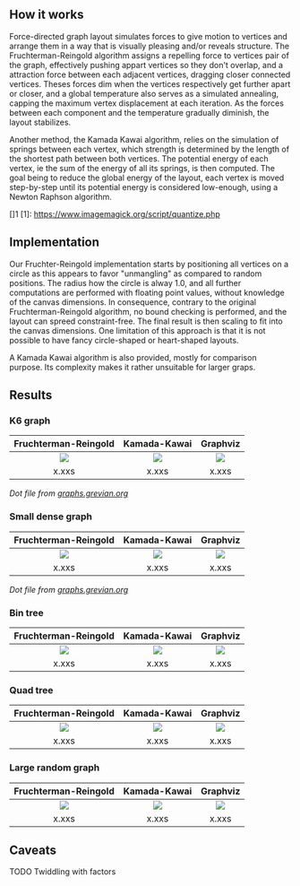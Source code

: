 ## How it works

Force-directed graph layout simulates forces to give motion to vertices and arrange them in a way that is visually pleasing and/or reveals structure. The Fruchterman-Reingold algorithm assigns a repelling force to vertices pair of the graph, effectively pushing appart vertices so they don't overlap, and a attraction force between each adjacent vertices, dragging closer connected vertices. Theses forces dim when the vertices respectively get further apart or closer, and a global temperature also serves as a simulated annealing, capping the maximum vertex displacement at each iteration. As the forces between each component and the temperature gradually diminish, the layout stabilizes.

Another method, the Kamada Kawai algorithm, relies on the simulation of springs between each vertex, which strength is determined by the length of the shortest path between both vertices. The potential energy of each vertex, ie the sum of the energy of all its springs, is then computed. The goal being to reduce the global energy of the layout, each vertex is moved step-by-step until its potential energy is considered low-enough, using a Newton Raphson algorithm.

[]1
[1]: https://www.imagemagick.org/script/quantize.php

## Implementation

Our Fruchter-Reingold implementation starts by positioning all vertices on a circle as this appears to favor "unmangling" as compared to random positions. The radius how the circle is alway 1.0, and all further computations are performed with floating point values, without knowledge of the canvas dimensions. In consequence, contrary to the original Fruchterman-Reingold algorithm, no bound checking is performed, and the layout can spreed constraint-free. The final result is then
scaling to fit into the canvas dimensions. One limitation of this approach is that it is not possible to have fancy circle-shaped or heart-shaped layouts.

A Kamada Kawai algorithm is also provided, mostly for comparison purpose. Its complexity makes it rather unsuitable for larger graps.


## Results

### K6 graph

| Fruchterman-Reingold | Kamada-Kawai        | Graphviz            |
| :------------------: | :-----------------: | :-----------------: |
| [![][fr_thumb]][fr]  | [![][kk_thumb]][kk] | [![][gv_thumb]][gv] |
| x.xxs                | x.xxs               | x.xxs               |

[fr]: https://raw.githubusercontent.com/olvb/nodesoup/master/samples/k6_fr.png
[fr_thumb]: https://raw.githubusercontent.com/olvb/nodesoup/master/samples/thumbs/k6_fr.png
[kk]: https://raw.githubusercontent.com/olvb/nodesoup/master/samples/k6_kk.png
[kk_thumb]: https://raw.githubusercontent.com/olvb/nodesoup/master/samples/thumbs/k6_kk.png
[gv]: https://raw.githubusercontent.com/olvb/nodesoup/master/samples/k6_gv.png
[gv_thumb]: https://raw.githubusercontent.com/olvb/nodesoup/master/samples/thumbs/k6_gv.png

*Dot file from [graphs.grevian.org](http://graphs.grevian.org/example)*

### Small dense graph

| Fruchterman-Reingold | Kamada-Kawai        | Graphviz            |
| :------------------: | :-----------------: | :-----------------: |
| [![][fr_thumb]][fr]  | [![][kk_thumb]][kk] | [![][gv_thumb]][gv] |
| x.xxs                | x.xxs               | x.xxs               |

[fr]: https://raw.githubusercontent.com/olvb/nodesoup/master/samples/small_dense_fr.png
[fr_thumb]: https://raw.githubusercontent.com/olvb/nodesoup/master/samples/thumbs/small_dense_fr.png
[kk]: https://raw.githubusercontent.com/olvb/nodesoup/master/samples/small_dense_kk.png
[kk_thumb]: https://raw.githubusercontent.com/olvb/nodesoup/master/samples/thumbs/small_dense_kk.png
[gv]: https://raw.githubusercontent.com/olvb/nodesoup/master/samples/small_dense_gv.png
[gv_thumb]: https://raw.githubusercontent.com/olvb/nodesoup/master/samples/thumbs/small_dense_gv.png

*Dot file from [graphs.grevian.org](http://graphs.grevian.org/example)*

### Bin tree

| Fruchterman-Reingold | Kamada-Kawai        | Graphviz            |
| :------------------: | :-----------------: | :-----------------: |
| [![][fr_thumb]][fr]  | [![][kk_thumb]][kk] | [![][gv_thumb]][gv] |
| x.xxs                | x.xxs               | x.xxs               |

[fr]: https://raw.githubusercontent.com/olvb/nodesoup/master/samples/bin_tree_fr.png
[fr_thumb]: https://raw.githubusercontent.com/olvb/nodesoup/master/samples/thumbs/bin_tree_fr.png
[kk]: https://raw.githubusercontent.com/olvb/nodesoup/master/samples/bin_tree_kk.png
[kk_thumb]: https://raw.githubusercontent.com/olvb/nodesoup/master/samples/thumbs/bin_tree_kk.png
[gv]: https://raw.githubusercontent.com/olvb/nodesoup/master/samples/bin_tree_gv.png
[gv_thumb]: https://raw.githubusercontent.com/olvb/nodesoup/master/samples/thumbs/bin_tree_gv.png

### Quad tree
| Fruchterman-Reingold | Kamada-Kawai        | Graphviz            |
| :------------------: | :-----------------: | :-----------------: |
| [![][fr_thumb]][fr]  | [![][kk_thumb]][kk] | [![][gv_thumb]][gv] |
| x.xxs                | x.xxs               | x.xxs               |

[fr]: https://raw.githubusercontent.com/olvb/nodesoup/master/samples/quad_tree_fr.png
[fr_thumb]: https://raw.githubusercontent.com/olvb/nodesoup/master/samples/thumbs/quad_tree_fr.png
[kk]: https://raw.githubusercontent.com/olvb/nodesoup/master/samples/quad_tree_kk.png
[kk_thumb]: https://raw.githubusercontent.com/olvb/nodesoup/master/samples/thumbs/quad_tree_kk.png
[gv]: https://raw.githubusercontent.com/olvb/nodesoup/master/samples/quad_tree_gv.png
[gv_thumb]: https://raw.githubusercontent.com/olvb/nodesoup/master/samples/thumbs/quad_tree_gv.png

### Large random graph

| Fruchterman-Reingold | Kamada-Kawai        | Graphviz            |
| :------------------: | :-----------------: | :-----------------: |
| [![][fr_thumb]][fr]  | [![][kk_thumb]][kk] | [![][gv_thumb]][gv] |
| x.xxs                | x.xxs               | x.xxs               |

[fr]: https://raw.githubusercontent.com/olvb/nodesoup/master/samples/large_random_fr.png
[fr_thumb]: https://raw.githubusercontent.com/olvb/nodesoup/master/samples/thumbs/large_random_fr.png
[kk]: https://raw.githubusercontent.com/olvb/nodesoup/master/samples/large_random_kk.png
[kk_thumb]: https://raw.githubusercontent.com/olvb/nodesoup/master/samples/thumbs/large_random_kk.png
[gv]: https://raw.githubusercontent.com/olvb/nodesoup/master/samples/large_random_gv.png
[gv_thumb]: https://raw.githubusercontent.com/olvb/nodesoup/master/samples/thumbs/large_random_gv.png

## Caveats

TODO Twiddling with factors
